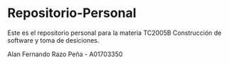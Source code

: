 # Repositorio-Personal
Este es el repositorio personal para la materia TC2005B Construcción de software y toma de desiciones.

Alan Fernando Razo Peña - A01703350
